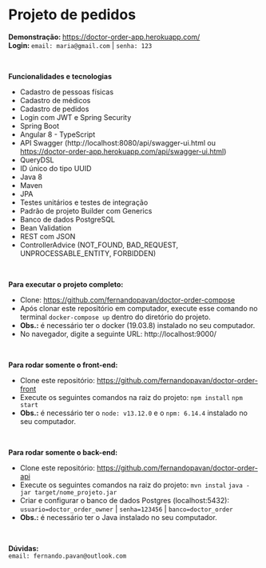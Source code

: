 # Projeto de pedidos

<b> Demonstração: </b> <a>https://doctor-order-app.herokuapp.com/</a>
<br/>
<b> Login: </b> `email: maria@gmail.com` | `senha: 123`

<br>

<b> Funcionalidades e tecnologias </b>

- Cadastro de pessoas físicas
- Cadastro de médicos
- Cadastro de pedidos
- Login com JWT e Spring Security
- Spring Boot
- Angular 8 - TypeScript
- API Swagger (http://localhost:8080/api/swagger-ui.html ou https://doctor-order-app.herokuapp.com/api/swagger-ui.html)
- QueryDSL 
- ID único do tipo UUID
- Java 8
- Maven 
- JPA 
- Testes unitários e testes de integração
- Padrão de projeto Builder com Generics
- Banco de dados PostgreSQL
- Bean Validation
- REST com JSON 
- ControllerAdvice (NOT_FOUND, BAD_REQUEST, UNPROCESSABLE_ENTITY, FORBIDDEN)

<br/>

<b> Para executar o projeto completo: </b>
- Clone: <a>https://github.com/fernandopavan/doctor-order-compose</a> 
- Após clonar este repositório em computador, execute esse comando no terminal `docker-compose up` dentro do diretório do projeto.
- <b>Obs.:</b> é necessário ter o docker (19.03.8) instalado no seu computador.
- No navegador, digite a seguinte URL: <a>http://localhost:9000/</a>

<br/>

<b> Para rodar somente o front-end: </b>
- Clone este repositório: <a>https://github.com/fernandopavan/doctor-order-front</a> 
- Execute os seguintes comandos na raiz do projeto: `npm install` `npm start`
- <b>Obs.:</b> é necessário ter o `node: v13.12.0` e o `npm: 6.14.4` instalado no seu computador.

<br/>

<b> Para rodar somente o back-end: </b>
- Clone este repositório: <a>https://github.com/fernandopavan/doctor-order-api</a> 
- Execute os seguintes comandos na raiz do projeto: `mvn instal` `java -jar target/nome_projeto.jar`
- Criar e configurar o banco de dados Postgres (localhost:5432): `usuario=doctor_order_owner` | `senha=123456` | `banco=doctor_order`
- <b>Obs.:</b> é necessário ter o Java instalado no seu computador.

<br/>

<b>Dúvidas:</b>
<br/>
`email: fernando.pavan@outlook.com`
